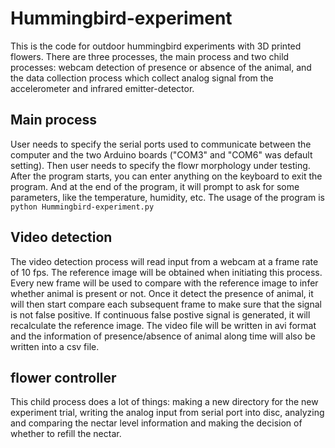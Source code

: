 # Hummingbird-experiment
This is the code for outdoor hummingbird experiments with 3D printed flowers. There are three processes, the main process and two child processes: webcam detection of presence or absence of the animal, and the data collection process which collect analog signal from the accelerometer and infrared emitter-detector.

## Main process
User needs to specify the serial ports used to communicate between the computer and the two Arduino boards ("COM3" and "COM6" was default setting). Then user needs to specify the flowr morphology under testing. After the program starts, you can enter anything on the keyboard to exit the program. And at the end of the program, it will prompt to ask for some parameters, like the temperature, humidity, etc.
The usage of the program is `python Hummingbird-experiment.py`

## Video detection
The video detection process will read input from a webcam at a frame rate of 10 fps. The reference image will be obtained when initiating this process. Every new frame will be used to compare with the reference image to infer whether animal is present or not. Once it detect the presence of animal, it will then start compare each subsequent frame to make sure that the signal is not false positive. If continuous false postive signal is generated, it will recalculate the reference image. The video file will be written in avi format and the information of presence/absence of animal along time will also be written into a csv file.

## flower controller
This child process does a lot of things: making a new directory for the new experiment trial, writing the analog input from serial port into disc, analyzing and comparing the nectar level information and making the decision of whether to refill the nectar. 





